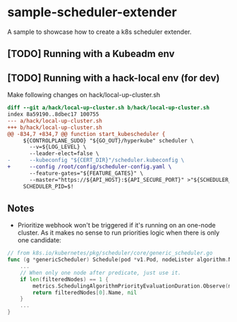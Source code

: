 # sample-scheduler-extender

A sample to showcase how to create a k8s scheduler extender.

## [TODO] Running with a Kubeadm env


## [TODO] Running with a hack-local env (for dev)

Make following changes on hack/local-up-cluster.sh

```diff
diff --git a/hack/local-up-cluster.sh b/hack/local-up-cluster.sh
index 8a59190..8dbec17 100755
--- a/hack/local-up-cluster.sh
+++ b/hack/local-up-cluster.sh
@@ -834,7 +834,7 @@ function start_kubescheduler {
     ${CONTROLPLANE_SUDO} "${GO_OUT}/hyperkube" scheduler \
       --v=${LOG_LEVEL} \
       --leader-elect=false \
-      --kubeconfig "${CERT_DIR}"/scheduler.kubeconfig \
+      --config /root/config/scheduler-config.yaml \
       --feature-gates="${FEATURE_GATES}" \
       --master="https://${API_HOST}:${API_SECURE_PORT}" >"${SCHEDULER_LOG}" 2>&1 &
     SCHEDULER_PID=$!
```

## Notes

- Prioritize webhook won't be triggered if it's running on an one-node cluster. As it makes no sense to run priorities logic when there is only one candidate:

```go
// from k8s.io/kubernetes/pkg/scheduler/core/generic_scheduler.go
func (g *genericScheduler) Schedule(pod *v1.Pod, nodeLister algorithm.NodeLister) (string, error) {
    ...
	// When only one node after predicate, just use it.
	if len(filteredNodes) == 1 {
		metrics.SchedulingAlgorithmPriorityEvaluationDuration.Observe(metrics.SinceInMicroseconds(startPriorityEvalTime))
		return filteredNodes[0].Name, nil
    }
    ...
}
```